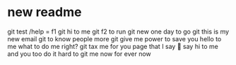 # new readme
git test /help = f1
git hi to me
git f2 to run
git new one day to go
git this is my new email
git to know people more
git give me power to save you 
hello to me what to do me right? 
git tax me for you page that I say 👋 
say hi to me and you too
do it hard to
git me now for ever now
